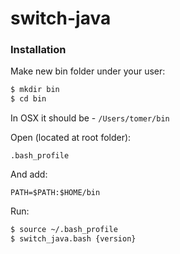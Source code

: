 # switch-java
### Installation

Make new bin folder under your user:

```sh
$ mkdir bin
$ cd bin
```
In OSX it should be - ```/Users/tomer/bin```

Open (located at root folder):
```
.bash_profile 
```
And add:
```
PATH=$PATH:$HOME/bin
```

Run:
```sh
$ source ~/.bash_profile
$ switch_java.bash {version}
```
